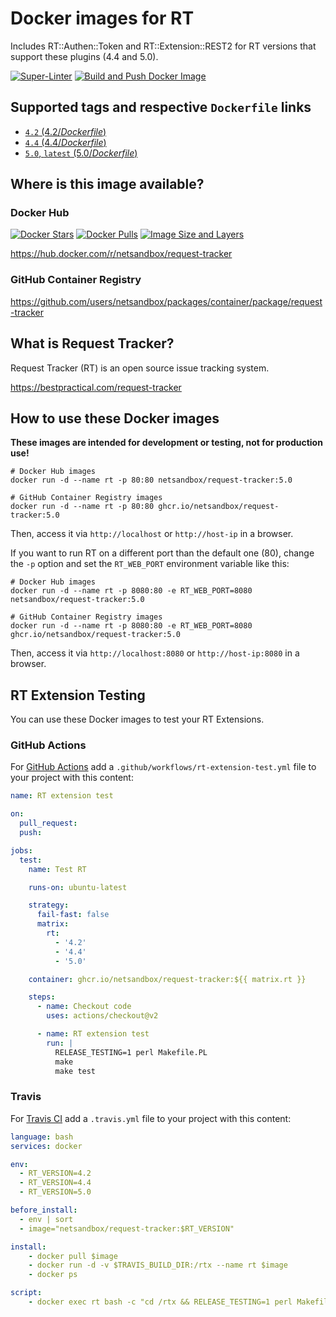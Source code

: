 # Docker images for RT

Includes RT::Authen::Token and RT::Extension::REST2 for RT versions that support these plugins (4.4 and 5.0). 

[![Super-Linter](https://github.com/cloos/docker-rt/workflows/Super-Linter/badge.svg)](https://github.com/marketplace/actions/super-linter)
[![Build and Push Docker Image](https://github.com/netsandbox/docker-rt/actions/workflows/build.yml/badge.svg)](https://github.com/netsandbox/docker-rt/actions/workflows/build.yml)

## Supported tags and respective `Dockerfile` links

- [`4.2` (4.2/*Dockerfile*)](https://github.com/cloos/docker-rt/blob/main/4.2/Dockerfile)
- [`4.4` (4.4/*Dockerfile*)](https://github.com/cloos/docker-rt/blob/main/4.4/Dockerfile)
- [`5.0`, `latest` (5.0/*Dockerfile*)](https://github.com/cloos/docker-rt/blob/main/5.0/Dockerfile)

## Where is this image available?

### Docker Hub

[![Docker Stars](https://img.shields.io/docker/stars/netsandbox/request-tracker.svg)](https://hub.docker.com/r/netsandbox/request-tracker/)
[![Docker Pulls](https://img.shields.io/docker/pulls/netsandbox/request-tracker.svg)](https://hub.docker.com/r/netsandbox/request-tracker/)
[![Image Size and Layers](https://images.microbadger.com/badges/image/netsandbox/request-tracker.svg)](https://microbadger.com/images/netsandbox/request-tracker "Get your own image badge on microbadger.com")

<https://hub.docker.com/r/netsandbox/request-tracker>

### GitHub Container Registry

<https://github.com/users/netsandbox/packages/container/package/request-tracker>

## What is Request Tracker?

Request Tracker (RT) is an open source issue tracking system.

<https://bestpractical.com/request-tracker>

## How to use these Docker images

**These images are intended for development or testing, not for production use!**

```shell
# Docker Hub images
docker run -d --name rt -p 80:80 netsandbox/request-tracker:5.0

# GitHub Container Registry images
docker run -d --name rt -p 80:80 ghcr.io/netsandbox/request-tracker:5.0
```

Then, access it via `http://localhost` or `http://host-ip` in a browser.

If you want to run RT on a different port than the default one (80), change the `-p` option and set the `RT_WEB_PORT` environment variable like this:

```shell
# Docker Hub images
docker run -d --name rt -p 8080:80 -e RT_WEB_PORT=8080 netsandbox/request-tracker:5.0

# GitHub Container Registry images
docker run -d --name rt -p 8080:80 -e RT_WEB_PORT=8080 ghcr.io/netsandbox/request-tracker:5.0
```

Then, access it via `http://localhost:8080` or `http://host-ip:8080` in a browser.

## RT Extension Testing

You can use these Docker images to test your RT Extensions.

### GitHub Actions

For [GitHub Actions](https://docs.github.com/actions) add a `.github/workflows/rt-extension-test.yml` file to your
project with this content:

```yaml
name: RT extension test

on:
  pull_request:
  push:

jobs:
  test:
    name: Test RT

    runs-on: ubuntu-latest

    strategy:
      fail-fast: false
      matrix:
        rt:
          - '4.2'
          - '4.4'
          - '5.0'

    container: ghcr.io/netsandbox/request-tracker:${{ matrix.rt }}

    steps:
      - name: Checkout code
        uses: actions/checkout@v2

      - name: RT extension test
        run: |
          RELEASE_TESTING=1 perl Makefile.PL
          make
          make test
```

### Travis

For [Travis CI](https://www.travis-ci.com/) add a `.travis.yml` file to your
project with this content:

```yaml
language: bash
services: docker

env:
  - RT_VERSION=4.2
  - RT_VERSION=4.4
  - RT_VERSION=5.0

before_install:
  - env | sort
  - image="netsandbox/request-tracker:$RT_VERSION"

install:
    - docker pull $image
    - docker run -d -v $TRAVIS_BUILD_DIR:/rtx --name rt $image
    - docker ps

script:
    - docker exec rt bash -c "cd /rtx && RELEASE_TESTING=1 perl Makefile.PL && make && make test"
```
